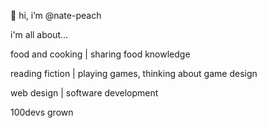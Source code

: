 👋 hi, i’m @nate-peach

i'm all about...

food and cooking | sharing food knowledge

reading fiction | playing games, thinking about game design

web design | software development

100devs grown


<!---
nate-peach/nate-peach is a ✨ special ✨ repository because its `README.md` (this file) appears on your GitHub profile.
You can click the Preview link to take a look at your changes.
--->
